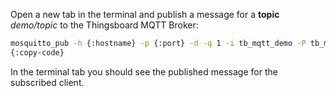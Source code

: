 Open a new tab in the terminal and publish a message for a **topic** <i>demo/topic</i> to the Thingsboard MQTT Broker:

```bash
mosquitto_pub -h {:hostname} -p {:port} -d -q 1 -i tb_mqtt_demo -P tb_mqtt_demo -t demo/topic -m 'demo' -V mqttv5
{:copy-code}
```

In the terminal tab you should see the published message for the subscribed client.
